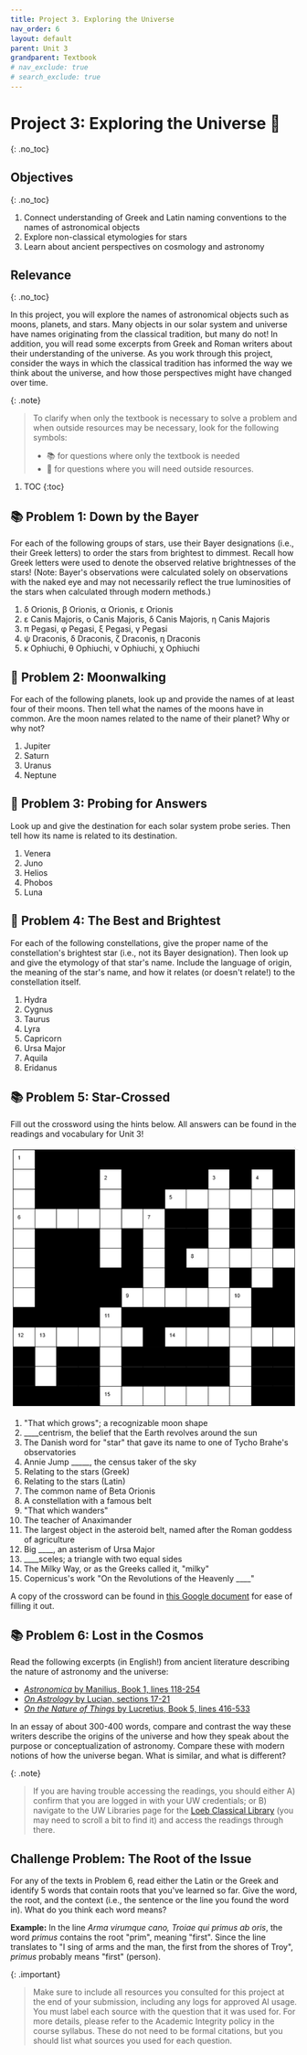 ```yaml
---
title: Project 3. Exploring the Universe
nav_order: 6
layout: default
parent: Unit 3
grandparent: Textbook
# nav_exclude: true
# search_exclude: true
---
```


# Project 3: Exploring the Universe 🚀
{: .no_toc}

## Objectives
{: .no_toc}

1. Connect understanding of Greek and Latin naming conventions to the names of astronomical objects
2. Explore non-classical etymologies for stars
3. Learn about ancient perspectives on cosmology and astronomy

## Relevance
{: .no_toc}

In this project, you will explore the names of astronomical objects such as moons, planets, and stars. Many objects in our solar system and universe have names originating from the classical tradition, but many do not! In addition, you will read some excerpts from Greek and Roman writers about their understanding of the universe. As you work through this project, consider the ways in which the classical tradition has informed the way we think about the universe, and how those perspectives might have changed over time.

{: .note}
> To clarify when only the textbook is necessary to solve a problem and when outside resources may be necessary, look for the following symbols:  
> - 📚 for questions where only the textbook is needed  
> - 🔎 for questions where you will need outside resources.

1. TOC
{:toc}

## 📚 Problem 1: Down by the Bayer

For each of the following groups of stars, use their Bayer designations (i.e., their Greek letters) to order the stars from brightest to dimmest. Recall how Greek letters were used to denote the observed relative brightnesses of the stars! (Note: Bayer's observations were calculated solely on observations with the naked eye and may not necessarily reflect the true luminosities of the stars when calculated through modern methods.)

1. δ Orionis, β Orionis, α Orionis, ε Orionis
2. ε Canis Majoris, ο Canis Majoris, δ Canis Majoris, η Canis Majoris
3. π Pegasi, φ Pegasi, ξ Pegasi, γ Pegasi
4. ψ Draconis, δ Draconis, ζ Draconis, η Draconis
5. κ Ophiuchi, θ Ophiuchi, ν Ophiuchi, χ Ophiuchi

## 🔎 Problem 2: Moonwalking

For each of the following planets, look up and provide the names of at least four of their moons. Then tell what the names of the moons have in common. Are the moon names related to the name of their planet? Why or why not?

1. Jupiter
2. Saturn
3. Uranus
4. Neptune

## 🔎 Problem 3: Probing for Answers

Look up and give the destination for each solar system probe series. Then tell how its name is related to its destination.

1. Venera
2. Juno
3. Helios
4. Phobos
5. Luna

## 🔎 Problem 4: The Best and Brightest

For each of the following constellations, give the proper name of the constellation's brightest star (i.e., not its Bayer designation). Then look up and give the etymology of that star's name. Include the language of origin, the meaning of the star's name, and how it relates (or doesn't relate!) to the constellation itself.

1. Hydra
2. Cygnus
3. Taurus
4. Lyra
5. Capricorn
6. Ursa Major
7. Aquila
8. Eridanus

## 📚 Problem 5: Star-Crossed

Fill out the crossword using the hints below. All answers can be found in the readings and vocabulary for Unit 3!

![crossword puzzle for Problem 5](../../../../assets/images/crossword.png)

1. "That which grows"; a recognizable moon shape
2. ____centrism, the belief that the Earth revolves around the sun
3. The Danish word for "star" that gave its name to one of Tycho Brahe's observatories
4. Annie Jump _____, the census taker of the sky
5. Relating to the stars (Greek)
6. Relating to the stars (Latin)
7. The common name of Beta Orionis
8. A constellation with a famous belt
9. "That which wanders"
10. The teacher of Anaximander
11. The largest object in the asteroid belt, named after the Roman goddess of agriculture
12. Big ____, an asterism of Ursa Major
13. ____sceles; a triangle with two equal sides
14. The Milky Way, or as the Greeks called it, "milky"
15. Copernicus's work "On the Revolutions of the Heavenly ____"

A copy of the crossword can be found in [this Google document](https://docs.google.com/document/d/1zwGDYwDPE4-p_XNYrifOBeo-TTvYb8wtr9pIJ9bBklQ/edit?usp=sharing) for ease of filling it out.

## 📚 Problem 6: Lost in the Cosmos

Read the following excerpts (in English!) from ancient literature describing the nature of astronomy and the universe:

- [*Astronomica* by Manilius, Book 1, lines 118-254](https://www-loebclassics-com.offcampus.lib.washington.edu/view/manilius-astronomica/1977/pb_LCL469.15.xml?result=1&rskey=gQXCeC)
- [*On Astrology* by Lucian, sections 17-21](https://www-loebclassics-com.offcampus.lib.washington.edu/view/lucian-astrology/1936/pb_LCL302.361.xml)
- [*On the Nature of Things* by Lucretius, Book 5, lines 416-533](https://www-loebclassics-com.offcampus.lib.washington.edu/view/lucretius-de_rerum_natura/1924/pb_LCL181.411.xml)

In an essay of about 300-400 words, compare and contrast the way these writers describe the origins of the universe and how they speak about the purpose or conceptualization of astronomy. Compare these with modern notions of how the universe began. What is similar, and what is different?

{: .note}
> If you are having trouble accessing the readings, you should either A) confirm that you are logged in with your UW credentials; or B) navigate to the UW Libraries page for the [Loeb Classical Library](https://guides.lib.uw.edu/az.php?a=l) (you may need to scroll a bit to find it) and access the readings through there.

## Challenge Problem: The Root of the Issue

For any of the texts in Problem 6, read either the Latin or the Greek and identify 5 words that contain roots that you've learned so far. Give the word, the root, and the context (i.e., the sentence or the line you found the word in). What do you think each word means?

**Example:** In the line *Arma virumque cano, Troiae qui primus ab oris*, the word *primus* contains the root "prim", meaning "first". Since the line translates to "I sing of arms and the man, the first from the shores of Troy", *primus* probably means "first" (person).

{: .important}
> Make sure to include all resources you consulted for this project at the end of your submission, including any logs for approved AI usage. You must label each source with the question that it was used for. For more details, please refer to the Academic Integrity policy in the course syllabus. These do not need to be formal citations, but you should list what sources you used for each question.